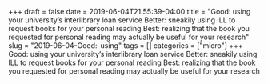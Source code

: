 +++draft = falsedate = 2019-06-04T21:55:39-04:00title = "Good: using your university’s interlibrary loan service
Better: sneakily using ILL to request books for your personal reading
Best: realizing that the book you requested for personal reading may actually be useful for your research"slug = "2019-06-04-Good:-using"tags = []categories = ["micro"]+++Good: using your university’s interlibrary loan service
Better: sneakily using ILL to request books for your personal reading
Best: realizing that the book you requested for personal reading may actually be useful for your research